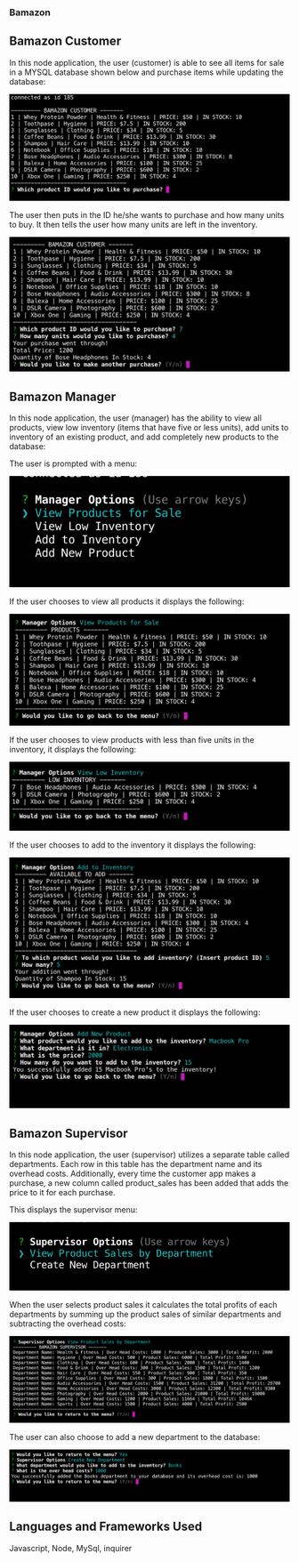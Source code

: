 ### Bamazon

## Bamazon Customer

In this node application, the user (customer) is able to see all items for sale in a MYSQL database shown below and purchase  items while updating the database:

![Alt text](images/showItems.png?raw=true "show Items")

The user then puts in the ID he/she wants to purchase and how many units to buy. It then tells the user how many units are left in the inventory.

![Alt text](images/purchase.png?raw=true "purchase")

## Bamazon Manager

In this node application, the user (manager) has the ability to view all products, view low inventory (items that have five or less units), add units to inventory of an existing product, and add completely new products to the database:

The user is prompted with a menu: 

![Alt text](images/manager_menu.png?raw=true "manager menu")

If the user chooses to view all products it displays the following:

![Alt text](images/showItem_Manager.png?raw=true "show Item Manager")

If the user chooses to view products with less than five units in the inventory, it displays the following: 

![Alt text](images/viewLow.png?raw=true "view low")

If the user chooses to add to the inventory it displays the following: 

![Alt text](images/addInventory.png?raw=true "add inventory")

If the user chooses to create a new product it displays the following: 

![Alt text](images/addNewProduct.png?raw=true "add new product")

## Bamazon Supervisor 

In this node application, the user (supervisor) utilizes a separate table called departments. Each row in this table has the department name and its overhead costs. Additionally, every time the customer app makes a purchase, a new column called product_sales has been added that adds the price to it for each purchase. 

This displays the supervisor menu:

![Alt text](images/supervisorMenu.png?raw=true "supervisor menu")

When the user selects product sales it calculates the total profits of each departments by summing up the product sales of similar departments and subtracting the overhead costs:

![Alt text](images/productSales.png?raw=true "product Sales")

The user can also choose to add a new department to the database:

![Alt text](images/addNewDepartment.png?raw=true "add new department")

## Languages and Frameworks Used
Javascript, Node, MySql, inquirer


